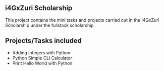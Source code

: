 ## i4GxZuri Scholarship
This project contains the mini tasks and projects carried out in the I4GxZuri Scholarship under the fullstack scholarship

## Projects/Tasks included

- Adding integers with Python
- Python Simple CLI Calculator
- Print Hello World with Python